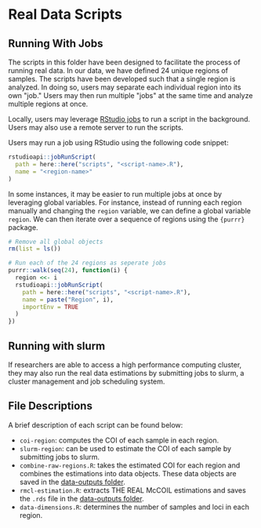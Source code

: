 # Real Data Scripts

## Running With Jobs

The scripts in this folder have been designed to facilitate the process of
running real data. In our data, we have defined 24 unique regions of samples.
The scripts have been developed such that a single region is analyzed. In doing
so, users may separate each individual region into its own "job." Users may then
run multiple "jobs" at the same time and analyze multiple regions at once.

Locally, users may leverage [RStudio
jobs](https://www.rstudio.com/blog/rstudio-1-2-jobs/) to run a script in the
background. Users may also use a remote server to run the scripts.

Users may run a job using RStudio using the following code snippet:

```r
rstudioapi::jobRunScript(
  path = here::here("scripts", "<script-name>.R"),
  name = "<region-name>"
)
```

In some instances, it may be easier to run multiple jobs at once by leveraging
global variables. For instance, instead of running each region manually and
changing the `region` variable, we can define a global variable `region`. We can
then iterate over a sequence of regions using the `{purrr}` package.

```r
# Remove all global objects
rm(list = ls())

# Run each of the 24 regions as seperate jobs
purrr::walk(seq(24), function(i) {
  region <<- i
  rstudioapi::jobRunScript(
    path = here::here("scripts", "<script-name>.R"),
    name = paste("Region", i),
    importEnv = TRUE
  )
})
```

## Running with slurm

If researchers are able to access a high performance computing cluster, they may
also run the real data estimations by submitting jobs to slurm, a cluster
management and job scheduling system.

## File Descriptions

A brief description of each script can be found below:

- `coi-region`: computes the COI of each sample in each region.
- `slurm-region`: can be used to estimate the COI of each sample by submitting
  jobs to slurm.
- `combine-raw-regions.R`: takes the estimated COI for each region and combines
  the estimations into data objects. These data objects are saved in the
  [data-outputs
  folder](https://github.com/bailey-lab/coiaf-real-data/tree/main/data-outputs).
- `rmcl-estimation.R`: extracts THE REAL McCOIL estimations and saves the `.rds`
  file in the [data-outputs
  folder](https://github.com/bailey-lab/coiaf-real-data/tree/main/data-outputs).
- `data-dimensions.R`: determines the number of samples and loci in each region.
